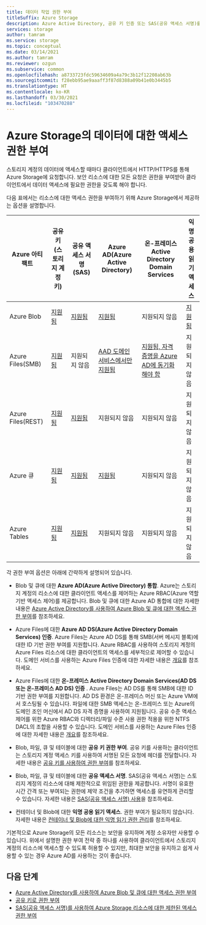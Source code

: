 ```yaml
---
title: 데이터 작업 권한 부여
titleSuffix: Azure Storage
description: Azure Active Directory, 공유 키 인증 또는 SAS(공유 액세스 서명)를 포함하여 Azure Storage에 대한 액세스 권한을 부여하는 다양한 방법을 알아봅니다.
services: storage
author: tamram
ms.service: storage
ms.topic: conceptual
ms.date: 03/14/2021
ms.author: tamram
ms.reviewer: ozgun
ms.subservice: common
ms.openlocfilehash: a8733723fdc59634609a4a79c3b12f12208ab63b
ms.sourcegitcommit: f28ebb95ae9aaaff3f87d8388a09b41e0b3445b5
ms.translationtype: HT
ms.contentlocale: ko-KR
ms.lasthandoff: 03/30/2021
ms.locfileid: "103470288"
---
```

# <a name="authorizing-access-to-data-in-azure-storage"></a>Azure Storage의 데이터에 대한 액세스 권한 부여

스토리지 계정의 데이터에 액세스할 때마다 클라이언트에서 HTTP/HTTPS를 통해 Azure Storage에 요청합니다. 보안 리소스에 대한 모든 요청은 권한을 부여받아 클라이언트에서 데이터 액세스에 필요한 권한을 갖도록 해야 합니다.

다음 표에서는 리소스에 대한 액세스 권한을 부여하기 위해 Azure Storage에서 제공하는 옵션을 설명합니다.

| Azure 아티팩트 | 공유 키(스토리지 계정 키) | 공유 액세스 서명(SAS) | Azure AD(Azure Active Directory) | 온-프레미스 Active Directory Domain Services | 익명 공용 읽기 액세스 |
| -------------- | -------------------------------- | ----------------------------- | --------------------------------- | ------------------------------------------------------ | ---------------------------- |
|Azure Blob     |[지원됨](/rest/api/storageservices/authorize-with-shared-key/)         |[지원됨](storage-sas-overview.md)         |[지원됨](storage-auth-aad.md)         |지원되지 않음|[지원됨](../blobs/anonymous-read-access-configure.md)         |
|Azure Files(SMB)     |[지원됨](/rest/api/storageservices/authorize-with-shared-key/)         |지원되지 않음         |[AAD 도메인 서비스에서만 지원됨](../files/storage-files-active-directory-overview.md)         |[지원됨, 자격 증명을 Azure AD에 동기화해야 함](../files/storage-files-active-directory-overview.md)|지원되지 않음         |
|Azure Files(REST)     |[지원됨](/rest/api/storageservices/authorize-with-shared-key/)         |[지원됨](storage-sas-overview.md)         |지원되지 않음         |지원되지 않음 |지원되지 않음         |
|Azure 큐     |[지원됨](/rest/api/storageservices/authorize-with-shared-key/)         |[지원됨](storage-sas-overview.md)         |[지원됨](storage-auth-aad.md)         |지원되지 않음 | 지원되지 않음         |
|Azure Tables     |[지원됨](/rest/api/storageservices/authorize-with-shared-key/)         |[지원됨](storage-sas-overview.md)         |지원되지 않음         |지원되지 않음| 지원되지 않음         |

각 권한 부여 옵션은 아래에 간략하게 설명되어 있습니다.

- Blob 및 큐에 대한 **Azure AD(Azure Active Directory) 통합**. Azure는 스토리지 계정의 리소스에 대한 클라이언트 액세스를 제어하는 Azure RBAC(Azure 역할 기반 액세스 제어)를 제공합니다. Blob 및 큐에 대한 Azure AD 통합에 대한 자세한 내용은 [Azure Active Directory를 사용하여 Azure Blob 및 큐에 대한 액세스 권한 부여](storage-auth-aad.md)를 참조하세요.

- Azure Files에 대한 **Azure AD DS(Azure Active Directory Domain Services) 인증**. Azure Files는 Azure AD DS를 통해 SMB(서버 메시지 블록)에 대한 ID 기반 권한 부여를 지원합니다. Azure RBAC를 사용하여 스토리지 계정의 Azure Files 리소스에 대한 클라이언트의 액세스를 세부적으로 제어할 수 있습니다. 도메인 서비스를 사용하는 Azure Files 인증에 대한 자세한 내용은 [개요](../files/storage-files-active-directory-overview.md)를 참조하세요.

- Azure Files에 대한 **온-프레미스 Active Directory Domain Services(AD DS 또는 온-프레미스 AD DS) 인증** . Azure Files는 AD DS를 통해 SMB에 대한 ID 기반 권한 부여를 지원합니다. AD DS 환경은 온-프레미스 머신 또는 Azure VM에서 호스팅될 수 있습니다. 파일에 대한 SMB 액세스는 온-프레미스 또는 Azure의 도메인 조인 머신에서 AD DS 자격 증명을 사용하여 지원됩니다. 공유 수준 액세스 제어를 위한 Azure RBAC와 디렉터리/파일 수준 사용 권한 적용을 위한 NTFS DACL의 조합을 사용할 수 있습니다. 도메인 서비스를 사용하는 Azure Files 인증에 대한 자세한 내용은 [개요](../files/storage-files-active-directory-overview.md)를 참조하세요.

- Blob, 파일, 큐 및 테이블에 대한 **공유 키 권한 부여**. 공유 키를 사용하는 클라이언트는 스토리지 계정 액세스 키를 사용하여 서명된 모든 요청에 헤더를 전달합니다. 자세한 내용은 [공유 키를 사용하여 권한 부여](/rest/api/storageservices/authorize-with-shared-key/)를 참조하세요.
- Blob, 파일, 큐 및 테이블에 대한 **공유 액세스 서명**. SAS(공유 액세스 서명)는 스토리지 계정의 리소스에 대해 제한적으로 위임된 권한을 제공합니다. 서명이 유효한 시간 간격 또는 부여되는 권한에 제약 조건을 추가하면 액세스를 유연하게 관리할 수 있습니다. 자세한 내용은 [SAS(공유 액세스 서명) 사용](storage-sas-overview.md)을 참조하세요.
- 컨테이너 및 Blob에 대한 **익명 공용 읽기 액세스**. 권한 부여가 필요하지 않습니다. 자세한 내용은 [컨테이너 및 Blob에 대한 익명 읽기 권한 관리](../blobs/anonymous-read-access-configure.md)를 참조하세요.  

기본적으로 Azure Storage의 모든 리소스는 보안을 유지하며 계정 소유자만 사용할 수 있습니다. 위에서 설명한 권한 부여 전략 중 하나를 사용하여 클라이언트에서 스토리지 계정의 리소스에 액세스할 수 있도록 허용할 수 있지만, 최대한 보안을 유지하고 쉽게 사용할 수 있는 경우 Azure AD를 사용하는 것이 좋습니다.

## <a name="next-steps"></a>다음 단계

- [Azure Active Directory를 사용하여 Azure Blob 및 큐에 대한 액세스 권한 부여](storage-auth-aad.md)
- [공유 키로 권한 부여](/rest/api/storageservices/authorize-with-shared-key/)
- [SAS(공유 액세스 서명)를 사용하여 Azure Storage 리소스에 대한 제한된 액세스 권한 부여](storage-sas-overview.md)
